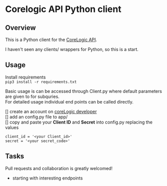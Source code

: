 # Corelogic API Python client

## Overview

This is a Python client for the [CoreLogic API](https://developer.corelogic.asia/apis/docs/overview-au).  

I haven't seen any clients/ wrappers for Python, so this is a start. 



## Usage

Install requirements  
`pip3 install -r requirements.txt`

Basic usage is can be accessed through Client.py where default parameters are given to for subquries.  
For detailed usage individual end points can be called directly.

[] create an account on [coreLogic developer](https://developer.corelogic.asia/user)  
[] add an config.py file to app/  
[] copy and paste your **Client ID** and **Secret** into config.py replacing the values
```
client_id = '<your Client_id>'
secret = '<your secret_code>'
```


## Tasks

Pull requests and collaboration is greatly welcomed!

- starting with interesting endpoints